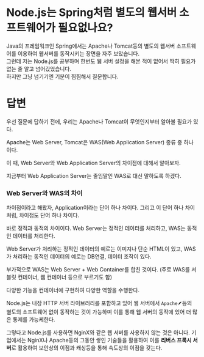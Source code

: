 # **Node.js는 Spring처럼 별도의 웹서버 소프트웨어가 필요없나요?**
Java의 프레임워크인 Spring에서는 Apache나 Tomcat등의 별도의 웹서버 소프트웨어를 이용하여 웹서버를 동작시키는 장면을 자주 보았습니다.<br>
그런데 저는 Node.js를 공부하며 한번도 웹 서버 설정을 해본 적이 없어서 딱히 필요가 없는 줄 알고 넘어갔었습니다.<br>
하지만 그냥 넘기기엔 기분이 찜찜해서 질문합니다.<br>

# 답변
우선 질문에 답하기 전에, 우리는 Apache나 Tomcat이 무엇인지부터 알아볼 필요가 있다.

Apache는 Web Server, Tomcat은 WAS(Web Application Server) 종류 중 하나이다.

이 때, Web Server와 Web Application Server의 차이점에 대해서 알아보자.

지금부터 Web Application Server는 줄임말인 WAS로 대신 말하도록 하겠다.

### Web Server와 WAS의 차이
차이점이라고 해봤자, Application이라는 단어 하나 차이다.
그리고 이 단어 하나 차이처럼, 차이점도 단어 하나 차이다.

바로 정적과 동적의 차이이다.
Web Server는 정적인 데이터를 처리하고, WAS는 동적인 데이터를 처리한다.

Web Server가 처리하는 정적인 데이터의 예로는 이미지나 단순 HTML이 있고,
WAS가 처리하는 동적인 데이터의 예로는 DB연결, 데이터 조작이 있다.

부가적으로 WAS는 Web Server + Web Container를 합친 것이다.
(주로 WAS를 서블릿 컨테이너, 웹 컨테이너 등으로 부르기도 함)

다양한 기능을 컨테이너에 구현하여 다양한 역할을 수행한다.

Node.js는 내장 HTTP 서버 라이브러리를 포함하고 있어 웹 서버에서 `Apache🪶`등의 별도의 소프트웨어 없이 동작하는 것이 가능하며 이를 통해 웹 서버의 동작에 있어 더 많은 통제를 가능케한다.
<br>

그렇다고 Node.js를 사용하면 NginX와 같은 웹 서버를 사용하지 않는 것은 아니다. 기업에서는 NginX나 Apache등의 그동안 쌓인 기술들을 활용하여 이를 **리버스 프록시 서버**로 활용하여 보안상의 이점과 캐싱등을 통해 속도상의 이점을 갖는다.